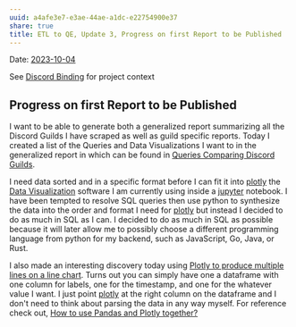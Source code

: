 ```yaml
---
uuid: a4afe3e7-e3ae-44ae-a1dc-e22754900e37
share: true
title: ETL to QE, Update 3, Progress on first Report to be Published
---
```

Date: [2023-10-04](/undefined)

See [Discord Binding](/1c376bfd-75ef-4c0d-9e23-3680653de55f) for project context
## Progress on first Report to be Published

I want to be able to generate both a generalized report summarizing all the Discord Guilds I have scraped as well as guild specific reports. Today I created a list of the Queries and Data Visualizations I want to in the generalized report in which can be found in [Queries Comparing Discord Guilds](/0c4bbdac-febf-4e8e-861f-c36ef88a71c9).

I need data sorted and in a specific format before I can fit it into [plotly](/undefined) the [Data Visualization](/ef29cab3-4aef-413f-b603-29cfeedd290d) software I am currently using inside a [jupyter](/14b19809-58b0-44c8-a719-c50badebb08c) notebook. I have been tempted to resolve SQL queries then use python to synthesize the data into the order and format I need for [plotly](/undefined) but instead I decided to do as much in SQL as I can. I decided to do as much in SQL as possible because it will later allow me to possibly choose a different programming language from python for my backend, such as JavaScript, Go, Java, or Rust.

I also made an interesting discovery today using [Plotly to produce multiple lines on a line chart](https://plotly.com/python/line-charts/). Turns out you can simply have one a dataframe with one column for labels, one for the timestamp, and one for the whatever value I want. I just point [plotly](/undefined) at the right column on the dataframe and I don't need to think about parsing the data in any way myself. For reference check out, [How to use Pandas and Plotly together?](/undefined)